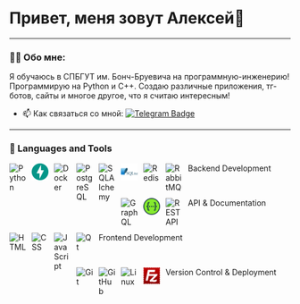 
# Привет, меня зовут Алексей👋

---

### :man_technologist: Обо мне:

Я обучаюсь в СПБГУТ им. Бонч-Бруевича на программную-инженерию! Программирую на Python и C++. Создаю различные приложения, тг-ботов, сайты и многое другое, что я считаю интересным!

- :mailbox: Как связаться со мной: [![Telegram Badge](https://img.shields.io/badge/-AlexGoodman-blue?style=flat&logo=Telegram&logoColor=white)](https://t.me/AlexGood_man)

---

### 🧰 Languages and Tools

Backend Development
<img align="left" alt="Python" width="30px" style="padding-right:10px;" src="https://cdn.jsdelivr.net/gh/devicons/devicon/icons/python/python-plain.svg" />
<img align="left" alt="FastAPI" width="30px" style="padding-right:10px;" src="https://github.com/devicons/devicon/blob/master/icons/fastapi/fastapi-original.svg" />
<img align="left" alt="Docker" width="30px" style="padding-right:10px;" src="https://cdn.jsdelivr.net/gh/devicons/devicon/icons/docker/docker-original.svg" />
<img align="left" alt="PostgreSQL" width="30px" style="padding-right:10px;" src="https://cdn.jsdelivr.net/gh/devicons/devicon/icons/postgresql/postgresql-original.svg" />
<img align="left" alt="SQLAlchemy" width="30px" style="padding-right:10px;" src="https://www.sqlalchemy.org/img/sqla_logo.png" />
<img align="left" alt="SQLite" width="30px" style="padding-right:10px;" src="https://github.com/devicons/devicon/blob/master/icons/sqlite/sqlite-original-wordmark.svg" />
<img align="left" alt="Redis" width="30px" style="padding-right:10px;" src="https://cdn.jsdelivr.net/gh/devicons/devicon/icons/redis/redis-original.svg" />
<img align="left" alt="RabbitMQ" width="30px" style="padding-right:10px;" src="https://cdn.jsdelivr.net/gh/devicons/devicon/icons/rabbitmq/rabbitmq-original.svg" />

<br/>

API & Documentation
<img align="left" alt="GraphQL" width="30px" style="padding-right:10px;" src="https://cdn.jsdelivr.net/gh/devicons/devicon/icons/graphql/graphql-plain.svg" />
<img align="left" alt="Swagger" width="30px" style="padding-right:10px;" src="https://github.com/devicons/devicon/blob/master/icons/swagger/swagger-original.svg" />
<img align="left" alt="REST API" width="30px" style="padding-right:10px;" src="https://upload.wikimedia.org/wikipedia/commons/8/88/RESTful.svg" />

<br/>

Frontend Development
<img align="left" alt="HTML" width="30px" style="padding-right:10px;" src="https://cdn.jsdelivr.net/gh/devicons/devicon/icons/html5/html5-plain.svg" />
<img align="left" alt="CSS" width="30px" style="padding-right:10px;" src="https://cdn.jsdelivr.net/gh/devicons/devicon/icons/css3/css3-plain.svg" />
<img align="left" alt="JavaScript" width="30px" style="padding-right:10px;" src="https://cdn.jsdelivr.net/gh/devicons/devicon/icons/javascript/javascript-original.svg" />
<img align="left" alt="Qt" width="30px" style="padding-right:10px;" src="https://cdn.jsdelivr.net/gh/devicons/devicon/icons/qt/qt-original.svg" />

<br/>

Version Control & Deployment
<img align="left" alt="Git" width="30px" style="padding-right:10px;" src="https://cdn.jsdelivr.net/gh/devicons/devicon/icons/git/git-original.svg" />
<img align="left" alt="GitHub" width="30px" style="padding-right:10px;" src="https://cdn.jsdelivr.net/gh/devicons/devicon/icons/github/github-original.svg" />
<img align="left" alt="Linux" width="30px" style="padding-right:10px;" src="https://cdn.jsdelivr.net/gh/devicons/devicon/icons/linux/linux-original.svg" />
<img align="left" alt="FileZilla" width="30px" style="padding-right:10px;" src="https://github.com/devicons/devicon/blob/master/icons/filezilla/filezilla-original.svg" />

<br/>
